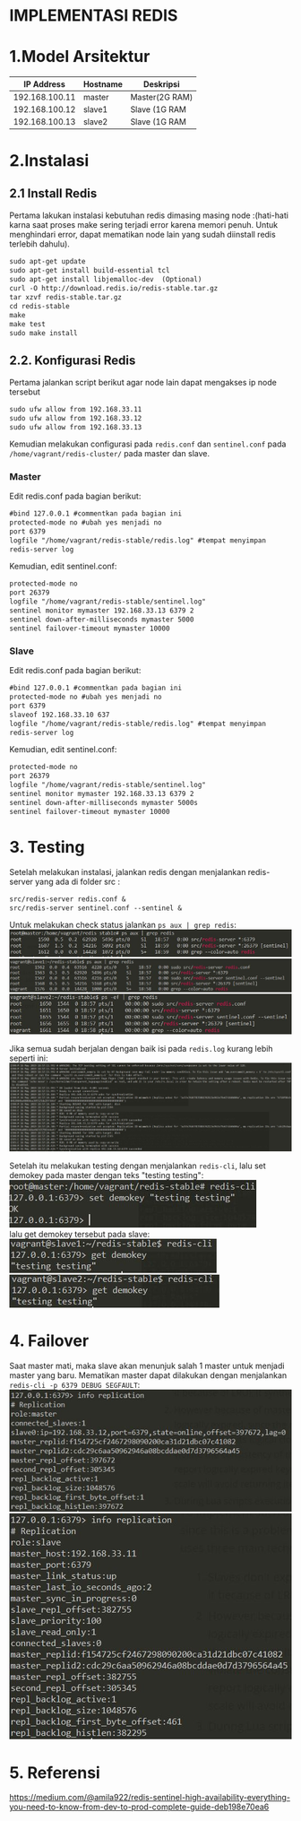 # IMPLEMENTASI REDIS
# 1.Model Arsitektur
  | IP Address | Hostname | Deskripsi |
  | --- | --- | --- |
  | 192.168.100.11 | master | Master(2G RAM)|
  | 192.168.100.12 | slave1 | Slave (1G RAM|
  | 192.168.100.13 | slave2 | Slave (1G RAM|
# 2.Instalasi
## 2.1 Install Redis
Pertama lakukan instalasi kebutuhan redis dimasing masing node :(hati-hati karna saat proses make sering terjadi error karena memori penuh. Untuk menghindari error, dapat mematikan node lain yang sudah diinstall redis terlebih dahulu).
```  
sudo apt-get update 
sudo apt-get install build-essential tcl
sudo apt-get install libjemalloc-dev  (Optional)
curl -O http://download.redis.io/redis-stable.tar.gz
tar xzvf redis-stable.tar.gz  
cd redis-stable
make
make test
sudo make install
```
## 2.2. Konfigurasi Redis
Pertama jalankan script berikut agar node lain dapat mengakses ip node tersebut
```
sudo ufw allow from 192.168.33.11
sudo ufw allow from 192.168.33.12  
sudo ufw allow from 192.168.33.13
```
Kemudian melakukan configurasi pada ```redis.conf``` dan ```sentinel.conf``` pada ```/home/vagrant/redis-cluster/``` pada master dan slave.
### Master
Edit redis.conf pada bagian berikut:
```
#bind 127.0.0.1 #commentkan pada bagian ini
protected-mode no #ubah yes menjadi no
port 6379 
logfile "/home/vagrant/redis-stable/redis.log" #tempat menyimpan redis-server log
```
Kemudian, edit sentinel.conf:
```
protected-mode no
port 26379
logfile "/home/vagrant/redis-stable/sentinel.log"
sentinel monitor mymaster 192.168.33.13 6379 2
sentinel down-after-milliseconds mymaster 5000
sentinel failover-timeout mymaster 10000
```
### Slave
Edit redis.conf pada bagian berikut:
```
#bind 127.0.0.1 #commentkan pada bagian ini
protected-mode no #ubah yes menjadi no
port 6379 
slaveof 192.168.33.10 637
logfile "/home/vagrant/redis-stable/redis.log" #tempat menyimpan redis-server log
```
Kemudian, edit sentinel.conf:
```
protected-mode no
port 26379
logfile "/home/vagrant/redis-stable/sentinel.log"
sentinel monitor mymaster 192.168.33.13 6379 2
sentinel down-after-milliseconds mymaster 5000s
sentinel failover-timeout mymaster 10000
```
# 3. Testing
Setelah melakukan instalasi, jalankan redis dengan menjalankan redis-server yang ada di folder src :
```
src/redis-server redis.conf &
src/redis-server sentinel.conf --sentinel &
```
Untuk melakukan check status jalankan ```ps aux | grep redis```:
![alt](Src/psauxmaster.JPG)<br/>
![alt](Src/psauxslave1.JPG)<br/>
![alt](Src/psauxslave2.JPG)<br/>

Jika semua sudah berjalan dengan baik isi pada ```redis.log``` kurang lebih seperti ini:
![alt](Src/redislog.JPG)<br/>

Setelah itu melakukan testing dengan menjalankan ```redis-cli```, lalu set demokey pada master dengan teks "testing testing":<br/>
![alt](Src/testmaster.JPG)<br/>
lalu get demokey tersebut pada slave:
![alt](Src/testslave1.JPG)<br/>
![alt](Src/testslave2.JPG)<br/>

# 4. Failover
Saat master mati, maka slave akan menunjuk salah 1 master untuk menjadi master yang baru. Mematikan master dapat dilakukan dengan menjalankan ```redis-cli -p 6379 DEBUG SEGFAULT```:
![alt](Src/failoverslave1.JPG)<br/>
![alt](Src/failoverslave2.JPG)<br/>
# 5. Referensi
https://medium.com/@amila922/redis-sentinel-high-availability-everything-you-need-to-know-from-dev-to-prod-complete-guide-deb198e70ea6


